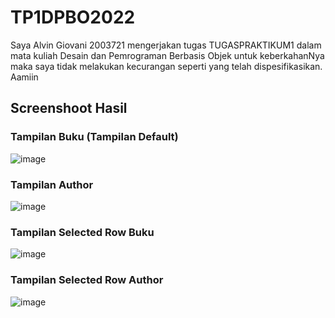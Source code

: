 # TP1DPBO2022
Saya Alvin Giovani 2003721 mengerjakan tugas TUGASPRAKTIKUM1 dalam mata kuliah Desain dan Pemrograman Berbasis Objek untuk keberkahanNya maka saya tidak melakukan kecurangan seperti yang telah dispesifikasikan. Aamiin

## Screenshoot Hasil

### Tampilan Buku (Tampilan Default)
![image](https://user-images.githubusercontent.com/99602640/160824000-a5662a6c-7890-4a2a-b6c0-7561f937b036.png)

### Tampilan Author
![image](https://user-images.githubusercontent.com/99602640/160823977-15b7afb0-6e41-48e1-b3f6-734a65a6c88b.png)

### Tampilan Selected Row Buku
![image](https://user-images.githubusercontent.com/99602640/160823968-f7f795e5-d47b-4907-874f-b0641a5a502c.png)

### Tampilan Selected Row Author
![image](https://user-images.githubusercontent.com/99602640/160823962-88b72762-8e3b-4c48-96fc-c751e39dbdff.png)
